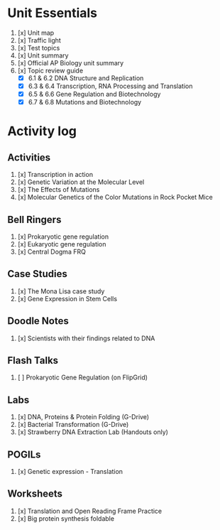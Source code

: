 # Unit Essentials
1. [x] Unit map
2. [x] Traffic light
3. [x] Test topics
4. [x] Unit summary
5. [x] Official AP Biology unit summary
6. [x] Topic review guide  
	- [x] 6.1 & 6.2 DNA Structure and Replication  
	- [x] 6.3 & 6.4 Transcription, RNA Processing and Translation  
	- [x] 6.5 & 6.6 Gene Regulation and Biotechnology  
	- [x] 6.7 & 6.8 Mutations and Biotechnology

# Activity log
## Activities
1. [x] Transcription in action
2. [x] Genetic Variation at the Molecular Level
3. [x] The Effects of Mutations
4. [x] Molecular Genetics of the Color Mutations in Rock Pocket Mice

## Bell Ringers
1. [x] Prokaryotic gene regulation
2. [x] Eukaryotic gene regulation
3. [x] Central Dogma FRQ

## Case Studies
1. [x] The Mona Lisa case study
2. [x] Gene Expression in Stem Cells

## Doodle Notes
1. [x] Scientists with their findings related to DNA

## Flash Talks
1. [ ] Prokaryotic Gene Regulation (on FlipGrid)

## Labs
1. [x] DNA, Proteins & Protein Folding (G-Drive)
2. [x] Bacterial Transformation (G-Drive)
3. [x] Strawberry DNA Extraction Lab (Handouts only)

## POGILs
1. [x] Genetic expression - Translation

## Worksheets
1. [x] Translation and Open Reading Frame Practice
2. [x] Big protein synthesis foldable
